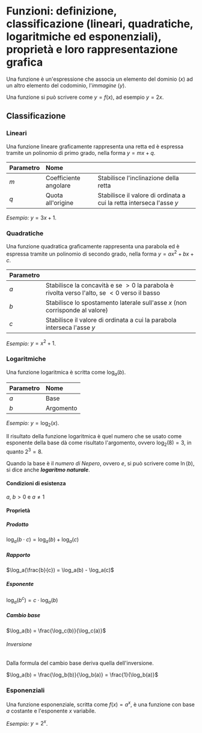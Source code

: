 # Funzioni: definizione, classificazione (lineari, quadratiche, logaritmiche ed esponenziali), proprietà e loro rappresentazione grafica

Una funzione è un'espressione che associa un elemento del dominio ($x$) ad un
altro elemento del codominio, l'*immagine* ($y$).

Una funzione si può scrivere come $y = f(x)$, ad esempio $y = 2x$.

## Classificazione

### Lineari

Una funzione lineare graficamente rappresenta una retta ed è espressa tramite un
polinomio di primo grado, nella forma $y = mx + q$.

| Parametro | Nome | |
| :- | :- | :- |
| $m$ | Coefficiente angolare | Stabilisce l'inclinazione della retta |
| $q$ | Quota all'origine | Stabilisce il valore di ordinata a cui la retta interseca l'asse $y$ |

*Esempio:* $y = 3x + 1$.

### Quadratiche

Una funzione quadratica graficamente rappresenta una parabola ed è espressa
tramite un polinomio di secondo grado, nella forma $y = ax^2 + bx + c$.

| Parametro | |
| :- | :- |
| $a$ | Stabilisce la concavità e se $> 0$ la parabola è rivolta verso l'alto, se $< 0$ verso il basso |
| $b$ | Stabilisce lo spostamento laterale sull'asse $x$ (non corrisponde al valore) |
| $c$ | Stabilisce il valore di ordinata a cui la parabola interseca l'asse $y$ |

*Esempio:* $y = x^2 + 1$.

### Logaritmiche

Una funzione logaritmica è scritta come $\log_a(b)$.

| Parametro | Nome |
| :- | :- |
| $a$ | Base |
| $b$ | Argomento |

*Esempio:* $y = \log_2(x)$.

Il risultato della funzione logaritmica è quel numero che se usato come
esponente della base dà come risultato l'argomento, ovvero $\log_2(8) = 3$, in
quanto $2^3 = 8$.

Quando la base è il *numero di Nepero*, ovvero $e$, si può scrivere come
$\ln(b)$, si dice anche ***logaritmo naturale***.

#### Condizioni di esistenza

$a,\ b > 0$ e $a \not = 1$

#### Proprietà

##### Prodotto

$\log_a(b \cdot c) = \log_a(b) + \log_a(c)$

##### Rapporto

$\log_a(\frac{b}{c}) = \log_a(b) - \log_a(c)$

##### Esponente

$\log_a(b^c) = c \cdot \log_a(b)$

##### Cambio base

$\log_a(b) = \frac{\log_c(b)}{\log_c(a)}$

###### Inversione

Dalla formula del cambio base deriva quella dell'inversione.

$\log_a(b) = \frac{\log_b(b)}{\log_b(a)} = \frac{1}{\log_b(a)}$

### Esponenziali

Una funzione esponenziale, scritta come $f(x) = a^x$, è una funzione con base
$a$ costante e l'esponente $x$ variabile.

*Esempio:* $y = 2^x$.
